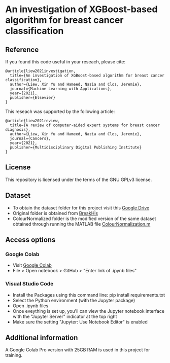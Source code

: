 # An investigation of XGBoost-based algorithm for breast cancer classification

## Reference

If you found this code useful in your reseach, please cite:
```
@article{liew2021investigation,
  title={An investigation of XGBoost-based algorithm for breast cancer classification},
  author={Liew, Xin Yu and Hameed, Nazia and Clos, Jeremie},
  journal={Machine Learning with Applications},
  year={2021},
  publisher={Elsevier}
}
```
This reseach was supported by the following article:
```
@article{liew2021review,
  title={A review of computer-aided expert systems for breast cancer diagnosis},
  author={Liew, Xin Yu and Hameed, Nazia and Clos, Jeremie},
  journal={Cancers},
  year={2021},
  publisher={Multidisciplinary Digital Publishing Institute}
}
```
## License

This repository is licensed under the terms of the GNU GPLv3 license.

## Dataset
* To obtain the dataset folder for this project visit this [Google Drive](https://drive.google.com/drive/folders/1JwLRvkkvZowtWnMi7TfiFdHjyNj9lbXX?usp=sharing)
* Original folder is obtained from [BreakHis](https://web.inf.ufpr.br/vri/databases/breast-cancer-histopathological-database-breakhis/)
* ColourNormalized folder is the modified version of the same dataset obtained through running the MATLAB file [ColourNormalization.m](https://github.com/trixieliew/An-investigation-of-XGBoost-based-algorithm-for-breast-cancer-classification/blob/main/main_code/MATLAB/ColourNormalization.m)

## Access options
### Google Colab 
* Visit [Google Colab](https://colab.research.google.com/)
* File > Open notebook > GitHub > "Enter link of .ipynb files"

### Visual Studio Code
* Install the Packages using this command line: pip install requirements.txt
* Select the Python environment (with the Jupyter package)
* Open .ipynb files 
* Once eveything is set up, you'll can view the Jupyter notebook interface with the "Jupyter Server" indicator at the top right
* Make sure the setting "Jupyter: Use Notebook Editor" is enabled

## Additional information
A Google Colab Pro version with 25GB RAM is used in this project for training.
